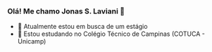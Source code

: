 ### Olá! Me chamo Jonas S. Laviani 👋

- 🔭 Atualmente estou em busca de um estágio
- 🌱 Estou estudando no Colégio Técnico de Campinas (COTUCA - Unicamp)

